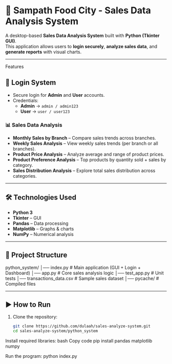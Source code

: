 # 🛒 Sampath Food City - Sales Data Analysis System  

A desktop-based **Sales Data Analysis System** built with **Python (Tkinter GUI)**.  
This application allows users to **login securely**, **analyze sales data**, and **generate reports** with visual charts.  

---

 Features  

## 🔐 Login System  
- Secure login for **Admin** and **User** accounts.  
- Credentials:  
  - **Admin** → `admin / admin123`  
  - **User** → `user / user123`  

### 📊 Sales Data Analysis  
- **Monthly Sales by Branch** – Compare sales trends across branches.  
- **Weekly Sales Analysis** – View weekly sales trends (per branch or all branches).  
- **Product Price Analysis** – Analyze average and range of product prices.  
- **Product Preference Analysis** – Top products by quantity sold + sales by category.  
- **Sales Distribution Analysis** – Explore total sales distribution across categories.  

---

## 🛠️ Technologies Used  
- **Python 3**  
- **Tkinter** – GUI  
- **Pandas** – Data processing  
- **Matplotlib** – Graphs & charts  
- **NumPy** – Numerical analysis  

---

## 📂 Project Structure  

python_system/
│── index.py # Main application (GUI + Login + Dashboard)
│── app.py # Core sales analysis logic
│── test_app.py # Unit tests
│── transactions_data.csv # Sample sales dataset
│── pycache/ # Compiled files

---

## ▶️ How to Run  

1. Clone the repository:  
   ```bash
   git clone https://github.com/dulaah/sales-analyze-system.git
   cd sales-analyze-system/python_system
Install required libraries:
bash
Copy code
pip install pandas matplotlib numpy

Run the program:
python index.py

